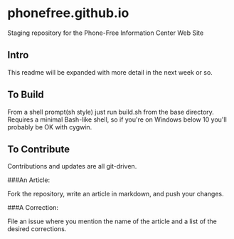 # phonefree.github.io
Staging repository for the Phone-Free Information Center Web Site

Intro
-----

This readme will be expanded with more detail in the next week or so.

To Build
--------

From a shell prompt(sh style) just run build.sh from the base directory.
Requires a minimal Bash-like shell, so if you're on Windows below 10 you'll
probably be OK with cygwin.

To Contribute
-------------

Contributions and updates are all git-driven.

###An Article:

Fork the repository, write an article in markdown, and push your changes.

###A Correction:

File an issue where you mention the name of the article and a list of the
desired corrections.
